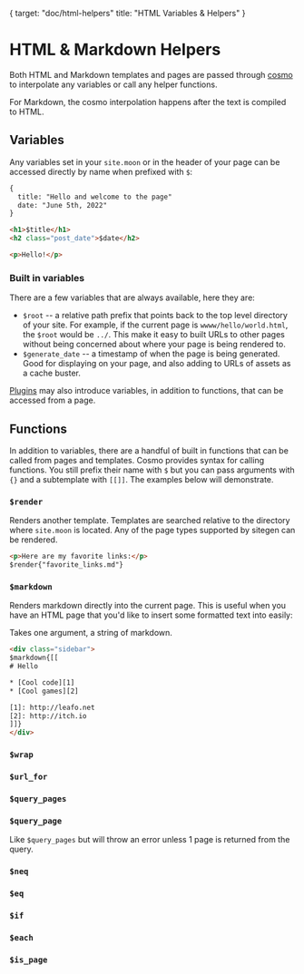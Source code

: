 {
  target: "doc/html-helpers"
  title: "HTML Variables & Helpers"
}

# HTML &amp; Markdown Helpers

Both HTML and Markdown templates and pages are passed through [cosmo][] to
interpolate any variables or call any helper functions.

For Markdown, the cosmo interpolation happens after the text is compiled to
HTML.

## Variables

Any variables set in your `site.moon` or in the header of your page can be
accessed directly by name when prefixed with `$`:


```html
{
  title: "Hello and welcome to the page"
  date: "June 5th, 2022"
}

<h1>$title</h1>
<h2 class="post_date">$date</h2>

<p>Hello!</p>
```


### Built in variables

There are a few variables that are always available, here they are:

* `$root` -- a relative path prefix that points back to the top level directory of your site. For example, if the current page is `wwww/hello/world.html`, the `$root` would be `../`. This make it easy to built URLs to other pages without being concerned about where your page is being rendered to.
* `$generate_date` -- a timestamp of when the page is being generated. Good for displaying on your page, and also adding to URLs of assets as a cache buster.

[Plugins][plugins] may also introduce variables, in addition to functions, that can be accessed from a page.


## Functions

In addition to variables, there are a handful of built in functions that can be
called from pages and templates. Cosmo provides syntax for calling functions.
You still prefix their name with `$` but you can pass arguments with `{}` and a
subtemplate with `[[]]`. The examples below will demonstrate.

### `$render`

Renders another template. Templates are searched relative to the directory
where `site.moon` is located. Any of the page types supported by sitegen can be
rendered.

```html
<p>Here are my favorite links:</p>
$render{"favorite_links.md"}
```

### `$markdown`

Renders markdown directly into the current page. This is useful when you have
an HTML page that you'd like to insert some formatted text into easily:

Takes one argument, a string of markdown.

```html
<div class="sidebar">
$markdown{[[
# Hello

* [Cool code][1]
* [Cool games][2]

[1]: http://leafo.net
[2]: http://itch.io
]]}
</div>
```

### `$wrap`

### `$url_for`

### `$query_pages`

### `$query_page`

Like `$query_pages` but will throw an error unless 1 page is returned from the
query.


### `$neq`

### `$eq`

### `$if`

### `$each`

### `$is_page`


[cosmo]: http://cosmo.luaforge.net/
[plugins]: $root/doc/plugins.html
